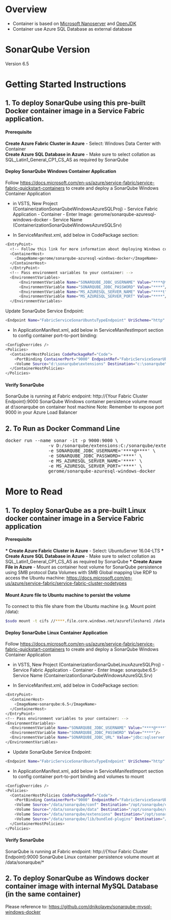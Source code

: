 # Overview
* Container is based on [Microsoft Nanoserver](https://hub.docker.com/r/microsoft/nanoserver/) and [OpenJDK](https://hub.docker.com/_/openjdk/) <br/>
* Container use Azure SQL Database as external database
# SonarQube Version
Version 6.5
# Getting Started Instructions
## 1. To deploy SonarQube using this pre-built Docker container image in a Service Fabric application.
#### Prerequisite
<strong>Create Azure Fabric Cluster in Azure</strong> - Select: Windows Data Center with Container <br>
<strong>Create Azure SQL Database in Azure</strong> - Make sure to select  collation as SQL_Latin1_General_CP1_CS_AS as required by SonarQube
#### Deploy SonarQube Windows Container Application
Follow https://docs.microsoft.com/en-us/azure/service-fabric/service-fabric-quickstart-containers to create and deploy a SonarQube Windows Container Application

* in VSTS, New Project (ContainerizationSonarQubeWindowsAzureSQLProj) - Service Fabric Application - Container - Enter Image:  gerome/sonarqube-azuresql-windows-docker - Service Name (ContainerizationSonarQubeWindowsAzureSQLSrv)

* In ServiceManifest.xml, add below in CodePackage section:
```bash
<EntryPoint>
  <!-- Follow this link for more information about deploying Windows containers to Service Fabric: https://aka.ms/sfguestcontainers -->
  <ContainerHost>
    <ImageName>gerome/sonarqube-azuresql-windows-docker</ImageName>
  </ContainerHost>
  </EntryPoint>
  <!-- Pass environment variables to your container: -->
  <EnvironmentVariables>
      <EnvironmentVariable Name="SONARQUBE_JDBC_USERNAME" Value="****@****"/>
      <EnvironmentVariable Name="SONARQUBE_JDBC_PASSWORD" Value="****"/>
      <EnvironmentVariable Name="MS_AZURESQL_SERVER_NAME" Value="****t"/>
      <EnvironmentVariable Name="MS_AZURESQL_SERVER_PORT" Value="****"/>
  </EnvironmentVariables>
```
Update SonarQube Service Endpoint:
```bash
<Endpoint Name="FabricServiceSonarUbuntuTypeEndpoint" UriScheme="http" Port="9000" Protocol="http"/>
```
* In ApplicationManifest.xml, add below in ServiceManifestImport section to config container port-to-port binding:
```bash
<ConfigOverrides />
<Policies>
  <ContainerHostPolicies CodePackageRef="Code">
    <PortBinding ContainerPort="9000" EndpointRef="FabricServiceSonarUbuntuTypeEndpoint"/>
    <Volume Source="d:\sonarqube\extensions" Destination="c:\sonarqube\extensions" IsReadOnly="false"> </Volume>
  </ContainerHostPolicies>
</Policies>
```
#### Verify SonarQube
SonarQube is running at Fabric endpoint: http://{Your Fabric Cluster Endpoint}:9000
SonarQube Windows container persistence volume mount at d:\sonarqube on container host machine
Note: Remember to expose port 9000 in your Azure Load Balancer 

## 2. To Run as Docker Command Line
<pre>docker run --name sonar -it -p 9000:9000 \
                -v D:/sonarqube/extensions:C:/sonarqube/extensions \
                -e SONARQUBE_JDBC_USERNAME='****@****' \
                -e SONARQUBE_JDBC_PASSWORD='****' \
                -e MS_AZURESQL_SERVER_NAME='****' \
                -e MS_AZURESQL_SERVER_PORT='****' \
                gerome/sonarqube-azuresql-windows-docker</pre>

#  More to Read
## 1. To deploy SonarQube as a pre-built Linux docker container image in a Service Fabric application 
#### Prerequisite
<strong> * Create Azure Fabric Cluster in Azure</strong> - Select: UbuntuServer 16.04-LTS
<strong> * Create Azure SQL Database in Azure</strong> - Make sure to select  collation as SQL_Latin1_General_CP1_CS_AS as required by SonarQube
<strong> * Create Azure File in Azure</strong> - Mount as container host volume for SonarQube persistence using SMB protocol
Data Volumes with SMB Global mapping
Use RDP to access the Ubuntu machine: https://docs.microsoft.com/en-us/azure/service-fabric/service-fabric-cluster-nodetypes
#### Mount Azure file to Ubuntu machine to persist the volume
To connect to this file share from the Ubuntu machine (e.g. Mount point /data):
```bash
$sudo mount -t cifs //****.file.core.windows.net/azurefileshare1 /data -o vers=3.0,username={Your Store Account Name Here},password={Your Password Here},dir_mode=0777,file_mode=0777,sec=ntlmssp
```
#### Deploy SonarQube Linux Container Application
Follow https://docs.microsoft.com/en-us/azure/service-fabric/service-fabric-quickstart-containers to create and deploy a SonarQube Windows Container Application

* in VSTS, New Project (ContainerizationSonarQubeLinuxAzureSQLProj) - Service Fabric Application - Container - Enter Image:  sonarqube:6.5- Service Name (ContainerizationSonarQubeWindowsAzureSQLSrv)

* In ServiceManifest.xml, add below in CodePackage section:
```bash
<EntryPoint>
  <ContainerHost>
    <ImageName>sonarqube:6.5</ImageName>
  </ContainerHost>
</EntryPoint>
<!-- Pass environment variables to your container: -->
<EnvironmentVariables>
  <EnvironmentVariable Name="SONARQUBE_JDBC_USERNAME" Value="****@****"/>
  <EnvironmentVariable Name="SONARQUBE_JDBC_PASSWORD" Value="****"/>
  <EnvironmentVariable Name="SONARQUBE_JDBC_URL" Value="jdbc:sqlserver://{Your Azure SQL DB Server Endpoint Here}:{{Your Azure SQL DB Server Port Here};database=sonar;user={SONARQUBE_JDBC_USERNAME Here};password={SONARQUBE_JDBC_PASSWORD Here};encrypt=true;trustServerCertificate=false;hostNameInCertificate=*.database.windows.net;loginTimeout=30"/>
</EnvironmentVariables>
```

* Update SonarQube Service Endpoint:
```bash
<Endpoint Name="FabricServiceSonarUbuntuTypeEndpoint" UriScheme="http" Port="9000" Protocol="http"/>
```

* In ApplicationManifest.xml, add below in ServiceManifestImport section to config container port-to-port binding and volumes to mount
```bash
<ConfigOverrides />
<Policies>
  <ContainerHostPolicies CodePackageRef="Code">
    <PortBinding ContainerPort="9000" EndpointRef="FabricServiceSonarUbuntuTypeEndpoint"/>
    <Volume Source="/data/sonarqube/conf" Destination="/opt/sonarqube/conf" IsReadOnly="false"></Volume>
    <Volume Source="/data/sonarqube/data" Destination="/opt/sonarqube/data" IsReadOnly="false"></Volume>
    <Volume Source="/data/sonarqube/extensions" Destination="/opt/sonarqube/extensions" IsReadOnly="false"></Volume>
    <Volume Source="/data/sonarqube/lib/bundled-plugins" Destination="/opt/sonarqube/lib/bundled-plugins" IsReadOnly="false"></Volume>
  </ContainerHostPolicies>
</Policies>
```

#### Verify SonarQube
SonarQube is running at Fabric endpoint: http://{Your Fabric Cluster Endpoint}:9000 
SonarQube Linux container persistence volume mount at /data/sonarqube/*

## 2. To deploy SonarQube as Windows docker container image with internal MySQL Database (in the same container)
Please reference to: https://github.com/dnikolayev/sonarqube-mysql-windows-docker
